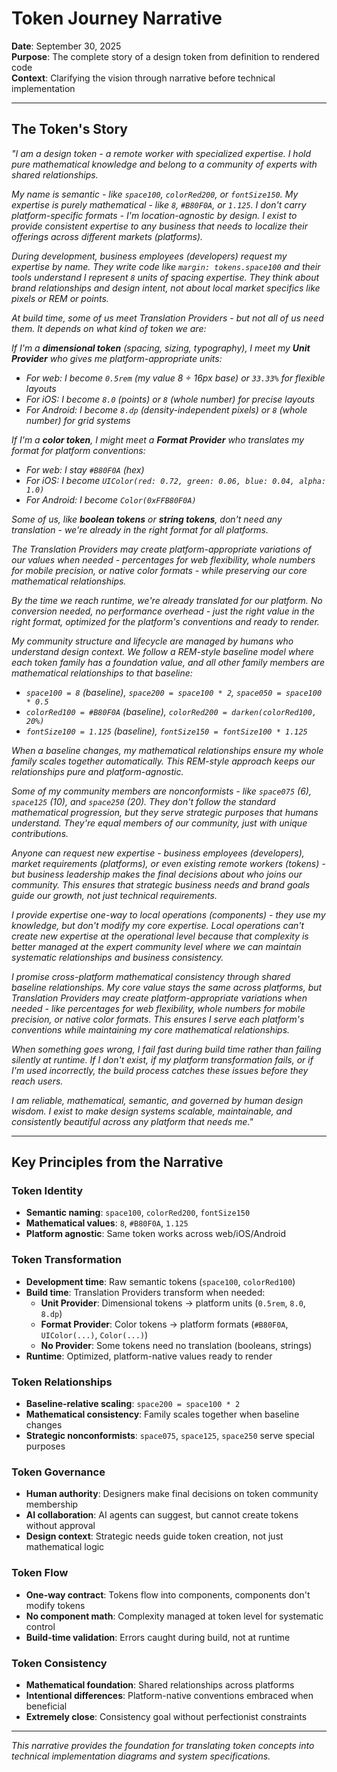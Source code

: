 # Token Journey Narrative

**Date**: September 30, 2025  
**Purpose**: The complete story of a design token from definition to rendered code  
**Context**: Clarifying the vision through narrative before technical implementation

---

## The Token's Story

*"I am a design token - a remote worker with specialized expertise. I hold pure mathematical knowledge and belong to a community of experts with shared relationships.*

*My name is semantic - like `space100`, `colorRed200`, or `fontSize150`. My expertise is purely mathematical - like `8`, `#B80F0A`, or `1.125`. I don't carry platform-specific formats - I'm location-agnostic by design. I exist to provide consistent expertise to any business that needs to localize their offerings across different markets (platforms).*

*During development, business employees (developers) request my expertise by name. They write code like `margin: tokens.space100` and their tools understand I represent `8` units of spacing expertise. They think about brand relationships and design intent, not about local market specifics like pixels or REM or points.*

*At build time, some of us meet Translation Providers - but not all of us need them. It depends on what kind of token we are:*

*If I'm a **dimensional token** (spacing, sizing, typography), I meet my **Unit Provider** who gives me platform-appropriate units:*
- *For web: I become `0.5rem` (my value 8 ÷ 16px base) or `33.33%` for flexible layouts*
- *For iOS: I become `8.0` (points) or `8` (whole number) for precise layouts*  
- *For Android: I become `8.dp` (density-independent pixels) or `8` (whole number) for grid systems*

*If I'm a **color token**, I might meet a **Format Provider** who translates my format for platform conventions:*
- *For web: I stay `#B80F0A` (hex)*
- *For iOS: I become `UIColor(red: 0.72, green: 0.06, blue: 0.04, alpha: 1.0)`*
- *For Android: I become `Color(0xFFB80F0A)`*

*Some of us, like **boolean tokens** or **string tokens**, don't need any translation - we're already in the right format for all platforms.*

*The Translation Providers may create platform-appropriate variations of our values when needed - percentages for web flexibility, whole numbers for mobile precision, or native color formats - while preserving our core mathematical relationships.*

*By the time we reach runtime, we're already translated for our platform. No conversion needed, no performance overhead - just the right value in the right format, optimized for the platform's conventions and ready to render.*

*My community structure and lifecycle are managed by humans who understand design context. We follow a REM-style baseline model where each token family has a foundation value, and all other family members are mathematical relationships to that baseline:*
- *`space100 = 8` (baseline), `space200 = space100 * 2`, `space050 = space100 * 0.5`*
- *`colorRed100 = #B80F0A` (baseline), `colorRed200 = darken(colorRed100, 20%)`*
- *`fontSize100 = 1.125` (baseline), `fontSize150 = fontSize100 * 1.125`*

*When a baseline changes, my mathematical relationships ensure my whole family scales together automatically. This REM-style approach keeps our relationships pure and platform-agnostic.*

*Some of my community members are nonconformists - like `space075` (6), `space125` (10), and `space250` (20). They don't follow the standard mathematical progression, but they serve strategic purposes that humans understand. They're equal members of our community, just with unique contributions.*

*Anyone can request new expertise - business employees (developers), market requirements (platforms), or even existing remote workers (tokens) - but business leadership makes the final decisions about who joins our community. This ensures that strategic business needs and brand goals guide our growth, not just technical requirements.*

*I provide expertise one-way to local operations (components) - they use my knowledge, but don't modify my core expertise. Local operations can't create new expertise at the operational level because that complexity is better managed at the expert community level where we can maintain systematic relationships and business consistency.*

*I promise cross-platform mathematical consistency through shared baseline relationships. My core value stays the same across platforms, but Translation Providers may create platform-appropriate variations when needed - like percentages for web flexibility, whole numbers for mobile precision, or native color formats. This ensures I serve each platform's conventions while maintaining my core mathematical relationships.*

*When something goes wrong, I fail fast during build time rather than failing silently at runtime. If I don't exist, if my platform transformation fails, or if I'm used incorrectly, the build process catches these issues before they reach users.*

*I am reliable, mathematical, semantic, and governed by human design wisdom. I exist to make design systems scalable, maintainable, and consistently beautiful across any platform that needs me."*

---

## Key Principles from the Narrative

### Token Identity
- **Semantic naming**: `space100`, `colorRed200`, `fontSize150`
- **Mathematical values**: `8`, `#B80F0A`, `1.125`
- **Platform agnostic**: Same token works across web/iOS/Android

### Token Transformation
- **Development time**: Raw semantic tokens (`space100`, `colorRed100`)
- **Build time**: Translation Providers transform when needed:
  - **Unit Provider**: Dimensional tokens → platform units (`0.5rem`, `8.0`, `8.dp`)
  - **Format Provider**: Color tokens → platform formats (`#B80F0A`, `UIColor(...)`, `Color(...)`)
  - **No Provider**: Some tokens need no translation (booleans, strings)
- **Runtime**: Optimized, platform-native values ready to render

### Token Relationships
- **Baseline-relative scaling**: `space200 = space100 * 2`
- **Mathematical consistency**: Family scales together when baseline changes
- **Strategic nonconformists**: `space075`, `space125`, `space250` serve special purposes

### Token Governance
- **Human authority**: Designers make final decisions on token community membership
- **AI collaboration**: AI agents can suggest, but cannot create tokens without approval
- **Design context**: Strategic needs guide token creation, not just mathematical logic

### Token Flow
- **One-way contract**: Tokens flow into components, components don't modify tokens
- **No component math**: Complexity managed at token level for systematic control
- **Build-time validation**: Errors caught during build, not at runtime

### Token Consistency
- **Mathematical foundation**: Shared relationships across platforms
- **Intentional differences**: Platform-native conventions embraced when beneficial
- **Extremely close**: Consistency goal without perfectionist constraints

---

*This narrative provides the foundation for translating token concepts into technical implementation diagrams and system specifications.*